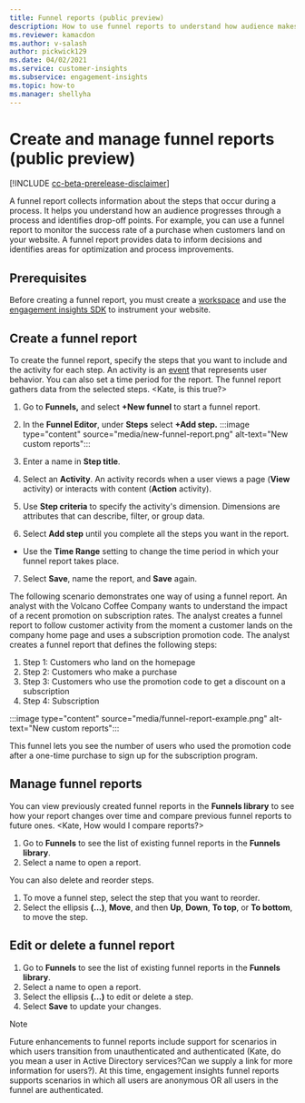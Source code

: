 ```yaml
---
title: Funnel reports (public preview)
description: How to use funnel reports to understand how audience makes decisions.
ms.reviewer: kamacdon
ms.author: v-salash
author: pickwick129
ms.date: 04/02/2021
ms.service: customer-insights
ms.subservice: engagement-insights 
ms.topic: how-to
ms.manager: shellyha 
---
```


# Create and manage funnel reports (public preview)

[!INCLUDE [cc-beta-prerelease-disclaimer](includes/cc-beta-prerelease-disclaimer.md)]

A funnel report collects information about the steps that occur during a process. It helps you understand how an audience progresses through a process and identifies drop-off points. For example, you can use a funnel report to monitor the success rate of a purchase when customers land on your website. A funnel report provides data to inform decisions and  identifies areas for optimization and process improvements.

## Prerequisites

Before creating a funnel report, you must create a [workspace](manage-environments-workspaces.md) and use the [engagement insights SDK](instrument-website.md) to instrument your website.

## Create a funnel report

To create the funnel report, specify the steps that you want to include and the activity for each step. An activity is an [event](glossary.md) that represents user behavior. You can also set a time period for the report. The funnel report gathers data from the selected steps. <Kate, is this true?>

1. Go to **Funnels,** and select **+New funnel** to start a funnel report.
1. In the **Funnel Editor**, under **Steps** select **+Add step.** 
:::image type="content" source="media/new-funnel-report.png" alt-text="New custom reports":::

1. Enter a name in  **Step title**.
1. Select an **Activity**. An activity records when a user views a page (**View** activity) or interacts with content (**Action** activity).
1. Use **Step criteria** to specify the activity's dimension. Dimensions are attributes that can describe, filter, or group data.

1. Select **Add step** until you complete all the steps you want in the report.

- Use the **Time Range** setting to change the time period in which your funnel report takes place.

7. Select **Save**, name the report, and **Save** again. 

The following scenario demonstrates one way of using a funnel report. An analyst with the Volcano Coffee Company wants to understand the impact of a recent promotion on subscription rates. The analyst creates a funnel report to follow customer activity from the moment a customer lands on the company home page and uses a subscription promotion code. The analyst creates a funnel report that defines the following steps:

1. Step 1: Customers who land on the homepage
2. Step 2: Customers who make a purchase
3. Step 3: Customers who use the promotion code to get a discount on a subscription
4. Step 4: Subscription

:::image type="content" source="media/funnel-report-example.png" alt-text="New custom reports":::
  
This funnel lets you see the number of users who used the promotion code after a one-time purchase to sign up for the subscription program.

## Manage funnel reports

You can view previously created funnel reports in the **Funnels library** to see how your report changes over time and compare previous funnel reports to future ones. <Kate, How would I compare reports?>

 1. Go to **Funnels** to see the list of existing funnel reports in the **Funnels library**.
 1. Select a name to open a report.

You can also delete and reorder steps.

1. To move a funnel step, select the step that you want to reorder.
1. Select the ellipsis **(...)**, **Move**, and then **Up**, **Down**, **To top**, or **To bottom**, to move the step.

## Edit or delete a funnel report


1. Go to **Funnels** to see the list of existing funnel reports in the **Funnels library**.
1. Select a name to open a report.
1. Select the ellipsis **(...)** to edit or delete a step.
1. Select **Save**  to update your changes.

> [!NOTE]
> Future enhancements to funnel reports include support for scenarios in which users transition from unauthenticated and authenticated (Kate, do you mean a user in Active Directory services?Can we supply a link for more information for users?). At this time, engagement insights funnel reports supports scenarios in which all users are anonymous OR all users in the funnel are authenticated.
